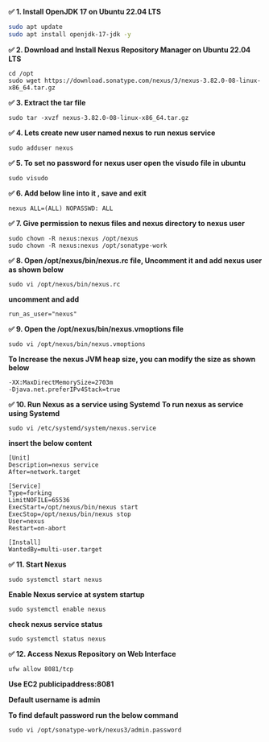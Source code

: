 **✅ 1. Install OpenJDK 17 on Ubuntu 22.04 LTS**
```bash
sudo apt update
sudo apt install openjdk-17-jdk -y
```

**✅ 2. Download and Install Nexus Repository Manager on Ubuntu 22.04 LTS**
```
cd /opt
sudo wget https://download.sonatype.com/nexus/3/nexus-3.82.0-08-linux-x86_64.tar.gz
```

**✅ 3. Extract the tar file**
```
sudo tar -xvzf nexus-3.82.0-08-linux-x86_64.tar.gz
```

**✅ 4. Lets create new user named nexus to run nexus service**
```
sudo adduser nexus
```
**✅ 5. To set no password for nexus user open the visudo file in ubuntu**
```
sudo visudo
```
**✅ 6. Add below line into it , save and exit**
```
nexus ALL=(ALL) NOPASSWD: ALL
```
**✅ 7. Give permission to nexus files and nexus directory to nexus user**
```
sudo chown -R nexus:nexus /opt/nexus
sudo chown -R nexus:nexus /opt/sonatype-work
```
**✅ 8. Open /opt/nexus/bin/nexus.rc file, 
Uncomment it and add nexus user as shown below**
```
sudo vi /opt/nexus/bin/nexus.rc
```
**uncomment and add**
```
run_as_user="nexus"
```
**✅ 9. Open the /opt/nexus/bin/nexus.vmoptions file**
```
sudo vi /opt/nexus/bin/nexus.vmoptions
```
**To Increase the nexus JVM heap size, you can modify the size as shown below**
```
-XX:MaxDirectMemorySize=2703m
-Djava.net.preferIPv4Stack=true
```
**✅ 10. Run Nexus as a service using Systemd**
**To run nexus as service using Systemd**
```
sudo vi /etc/systemd/system/nexus.service
```
**insert the below content**
```
[Unit]
Description=nexus service
After=network.target

[Service]
Type=forking
LimitNOFILE=65536
ExecStart=/opt/nexus/bin/nexus start
ExecStop=/opt/nexus/bin/nexus stop
User=nexus
Restart=on-abort

[Install]
WantedBy=multi-user.target
```
**✅ 11. Start Nexus**
```
sudo systemctl start nexus
```
**Enable Nexus service at system startup**
```
sudo systemctl enable nexus
```

**check nexus service status**
```
sudo systemctl status nexus
```

**✅ 12. Access Nexus Repository on Web Interface**

```
ufw allow 8081/tcp
```
**Use EC2 publicipaddress:8081**

**Default username is admin**

**To find default password run the below command**
```
sudo vi /opt/sonatype-work/nexus3/admin.password
```
